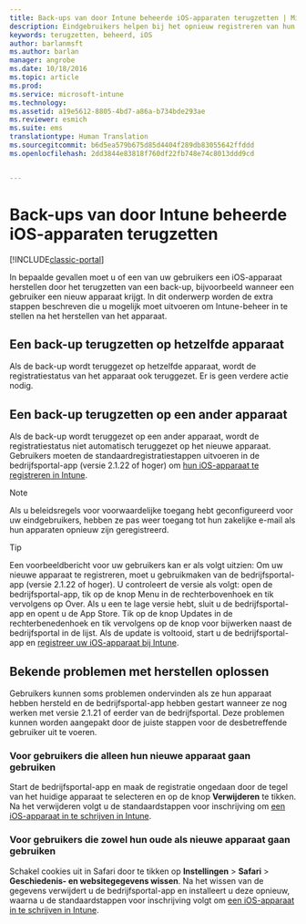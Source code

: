 ```yaml
---
title: Back-ups van door Intune beheerde iOS-apparaten terugzetten | Microsoft Docs
description: Eindgebruikers helpen bij het opnieuw registreren van hun apparaten na het terugzetten van een back-up.
keywords: terugzetten, beheerd, iOS
author: barlanmsft
ms.author: barlan
manager: angrobe
ms.date: 10/18/2016
ms.topic: article
ms.prod: 
ms.service: microsoft-intune
ms.technology: 
ms.assetid: a19e5612-8805-4bd7-a86a-b734bde293ae
ms.reviewer: esmich
ms.suite: ems
translationtype: Human Translation
ms.sourcegitcommit: b6d5ea579b675d85d4404f289db83055642ffddd
ms.openlocfilehash: 2dd3844e83818f760df22fb748e74c8013ddd9cd


---
```


# <a name="restore-intune-managed-ios-devices-from-backup"></a>Back-ups van door Intune beheerde iOS-apparaten terugzetten

[!INCLUDE[classic-portal](../includes/classic-portal.md)]

In bepaalde gevallen moet u of een van uw gebruikers een iOS-apparaat herstellen door het terugzetten van een back-up, bijvoorbeeld wanneer een gebruiker een nieuw apparaat krijgt. In dit onderwerp worden de extra stappen beschreven die u mogelijk moet uitvoeren om Intune-beheer in te stellen na het herstellen van het apparaat.

## <a name="restoring-backups-onto-the-same-device"></a>Een back-up terugzetten op hetzelfde apparaat

Als de back-up wordt teruggezet op hetzelfde apparaat, wordt de registratiestatus van het apparaat ook teruggezet. Er is geen verdere actie nodig.

## <a name="restoring-backups-onto-different-devices"></a>Een back-up terugzetten op een ander apparaat

Als de back-up wordt teruggezet op een ander apparaat, wordt de registratiestatus niet automatisch teruggezet op het nieuwe apparaat. Gebruikers moeten de standaardregistratiestappen uitvoeren in de bedrijfsportal-app (versie 2.1.22 of hoger) om [hun iOS-apparaat te registreren in Intune](/Intune/EndUser/enroll-your-device-in-intune-ios).

> [!NOTE]
> Als u beleidsregels voor voorwaardelijke toegang hebt geconfigureerd voor uw eindgebruikers, hebben ze pas weer toegang tot hun zakelijke e-mail als hun apparaten opnieuw zijn geregistreerd.

> [!TIP]
> Een voorbeeldbericht voor uw gebruikers kan er als volgt uitzien: Om uw nieuwe apparaat te registreren, moet u gebruikmaken van de bedrijfsportal-app (versie 2.1.22 of hoger). U controleert de versie als volgt: open de bedrijfsportal-app, tik op de knop Menu in de rechterbovenhoek en tik vervolgens op Over. Als u een te lage versie hebt, sluit u de bedrijfsportal-app en opent u de App Store. Tik op de knop Updates in de rechterbenedenhoek en tik vervolgens op de knop voor bijwerken naast de bedrijfsportal in de lijst. Als de update is voltooid, start u de bedrijfsportal-app en [registreer uw iOS-apparaat bij Intune](/Intune/EndUser/enroll-your-device-in-intune-ios).

## <a name="resolving-known-issues-with-restores"></a>Bekende problemen met herstellen oplossen

Gebruikers kunnen soms problemen ondervinden als ze hun apparaat hebben hersteld en de bedrijfsportal-app hebben gestart wanneer ze nog werken met versie 2.1.21 of eerder van de bedrijfsportal. Deze problemen kunnen worden aangepakt door de juiste stappen voor de desbetreffende gebruiker uit te voeren.

### <a name="for-users-who-will-only-use-their-new-device"></a>Voor gebruikers die alleen hun nieuwe apparaat gaan gebruiken
Start de bedrijfsportal-app en maak de registratie ongedaan door de tegel van het huidige apparaat te selecteren en op de knop __Verwijderen__ te tikken. Na het verwijderen volgt u de standaardstappen voor inschrijving om [een iOS-apparaat in te schrijven in Intune](/Intune/EndUser/enroll-your-device-in-intune-ios).

### <a name="for-users-who-will-use-both-their-old-and-new-devices"></a>Voor gebruikers die zowel hun oude als nieuwe apparaat gaan gebruiken
Schakel cookies uit in Safari door te tikken op __Instellingen__ > __Safari__ > __Geschiedenis- en websitegegevens wissen__. Na het wissen van de gegevens verwijdert u de bedrijfsportal-app en installeert u deze opnieuw, waarna u de standaardstappen voor inschrijving volgt om [een iOS-apparaat in te schrijven in Intune](/Intune/EndUser/enroll-your-device-in-intune-ios).



<!--HONumber=Dec16_HO2-->


